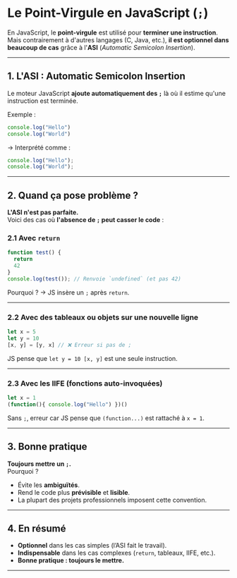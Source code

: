 
# Le Point-Virgule en JavaScript (`;`)

En JavaScript, le **point-virgule** est utilisé pour **terminer une instruction**.  
Mais contrairement à d'autres langages (C, Java, etc.), **il est optionnel dans beaucoup de cas** grâce à l'**ASI** (*Automatic Semicolon Insertion*).

---

## 1. L'ASI : Automatic Semicolon Insertion
Le moteur JavaScript **ajoute automatiquement des `;`** là où il estime qu'une instruction est terminée.

Exemple :
```js
console.log("Hello")
console.log("World")
```
→ Interprété comme :
```js
console.log("Hello");
console.log("World");
```

---

## 2. Quand ça pose problème ?

**L'ASI n'est pas parfaite.**  
Voici des cas où **l'absence de `;` peut casser le code** :

### 2.1 Avec `return`
```js
function test() {
  return
  42
}
console.log(test()); // Renvoie `undefined` (et pas 42)
```
Pourquoi ? → JS insère un `;` après `return`.

---

### 2.2 Avec des tableaux ou objets sur une nouvelle ligne
```js
let x = 5
let y = 10
[x, y] = [y, x] // ❌ Erreur si pas de ;
```
JS pense que `let y = 10 [x, y]` est une seule instruction.

---

### 2.3 Avec les IIFE (fonctions auto-invoquées)
```js
let x = 1
(function(){ console.log("Hello") })()
```
Sans `;`, erreur car JS pense que `(function...)` est rattaché à `x = 1`.

---

## 3. Bonne pratique

**Toujours mettre un `;`.**  
Pourquoi ?  
- Évite les **ambiguïtés**.  
- Rend le code plus **prévisible** et **lisible**.  
- La plupart des projets professionnels imposent cette convention.

---

## 4. En résumé
- **Optionnel** dans les cas simples (l’ASI fait le travail).  
- **Indispensable** dans les cas complexes (`return`, tableaux, IIFE, etc.).  
- **Bonne pratique : toujours le mettre.**

---
